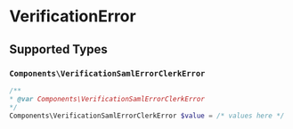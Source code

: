 # VerificationError


## Supported Types

### `Components\VerificationSamlErrorClerkError`

```php
/**
* @var Components\VerificationSamlErrorClerkError
*/
Components\VerificationSamlErrorClerkError $value = /* values here */
```

